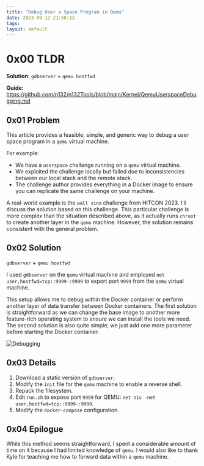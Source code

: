 ```yaml
---
title: "Debug User a Space Program in Qemu"
date: 2023-09-12 21:58:12
tags: 
layout: default
---
```


# 0x00 TLDR

**Solution:** `gdbserver` + `qemu hostfwd`

**Guide:** https://github.com/n132/n132Tools/blob/main/Kernel/QemuUserspaceDebugging.md

## 0x01 Problem

This article provides a feasible, simple, and generic way to debug a user space program in a `qemu` virtual machine.

For example:

- We have a `userspace` challenge running on a `qemu` virtual machine.
- We exploited the challenge locally but failed due to inconsistencies between our local stack and the remote stack.
- The challenge author provides everything in a Docker image to ensure you can replicate the same challenge on your machine.

A real-world example is the `wall sina` challenge from HITCON 2023. I'll discuss the solution based on this challenge. This particular challenge is more complex than the situation described above, as it actually runs `chroot` to create another layer in the `qemu` machine. However, the solution remains consistent with the general problem.

## 0x02 Solution

`gdbserver` + `qemu hostfwd`

I used `gdbserver` on the `qemu` virtual machine and employed `net user,hostfwd=tcp::9999-:9999` to export port `9999` from the `qemu` virtual machine.

This setup allows me to debug within the Docker container or perform another layer of data transfer between Docker containers. The first solution is straightforward as we can change the base image to another more feature-rich operating system to ensure we can install the tools we need. The second solution is also quite simple; we just add one more parameter before starting the Docker container.

![Debugging](../Figures/QemuDebug/Debugging.png)

## 0x03 Details

1. Download a static version of `gdbserver`.
2. Modify the `init` file for the `qemu` machine to enable a reverse shell.
3. Repack the filesystem.
4. Edit `run.sh` to expose port `9999` for QEMU: `net nic -net user,hostfwd=tcp::9999-:9999`.
5. Modify the `docker-compose` configuration.

## 0x04 Epilogue

While this method seems straightforward, I spent a considerable amount of time on it because I had limited knowledge of `qemu`. I would also like to thank Kyle for teaching me how to forward data within a `qemu` machine.